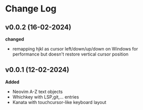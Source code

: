 # Change Log

## v0.0.2 (16-02-2024)
**changed**
- remapping hjkl as cursor left/down/up/down on Windows for performance but doesn't restore vertical cursor position

## v0.0.1 (12-02-2024)
**Added**
- Neovim A-Z text objects
- Whichkey with LSP,git,... entries
- Kanata with touchcursor-like keyboard layout
